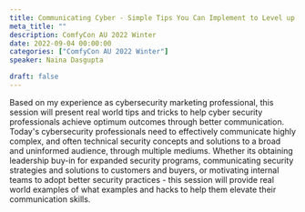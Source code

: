 ```yaml
---
title: Communicating Cyber - Simple Tips You Can Implement to Level up your Influence
meta_title: ""
description: ComfyCon AU 2022 Winter
date: 2022-09-04 00:00:00
categories: ["ComfyCon AU 2022 Winter"]
speaker: Naina Dasgupta

draft: false
---
```

Based on my experience as cybersecurity marketing professional, this session will present real world tips and tricks to help cyber security professionals achieve optimum outcomes through better communication. Today's cybersecurity professionals need to effectively communicate highly complex, and often technical security concepts and solutions to a broad and uninformed audience, through multiple mediums.
Whether its obtaining leadership buy-in for expanded security programs, communicating security strategies and solutions to customers and buyers, or motivating internal teams to adopt better security practices - this session will provide real world examples of what examples and hacks to help them elevate their communication skills.

